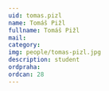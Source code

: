 ```yaml
---
uid: tomas.pizl
name: Tomáš Pižl
fullname: Tomáš Pižl
mail: 
category: 
img: people/tomas-pizl.jpg
description: student
ordpraha: 
ordcan: 28
---
```




